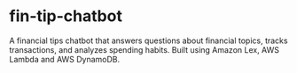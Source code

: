 # fin-tip-chatbot
A financial tips chatbot that answers questions about financial topics, tracks transactions, and analyzes spending habits. Built using Amazon Lex, AWS Lambda and AWS DynamoDB.
